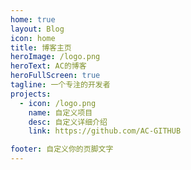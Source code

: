 ```yaml
---
home: true
layout: Blog
icon: home
title: 博客主页
heroImage: /logo.png
heroText: AC的博客
heroFullScreen: true
tagline: 一个专注的开发者
projects:
  - icon: /logo.png
    name: 自定义项目
    desc: 自定义详细介绍
    link: https://github.com/AC-GITHUB

footer: 自定义你的页脚文字
---
```

